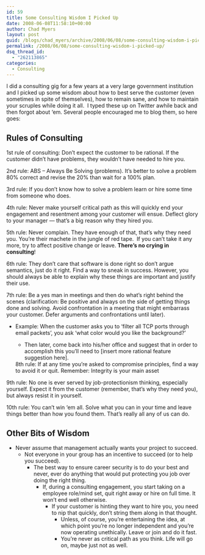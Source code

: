 ```yaml
---
id: 59
title: Some Consulting Wisdom I Picked Up
date: 2008-06-08T11:58:10+00:00
author: Chad Myers
layout: post
guid: /blogs/chad_myers/archive/2008/06/08/some-consulting-wisdom-i-picked-up.aspx
permalink: /2008/06/08/some-consulting-wisdom-i-picked-up/
dsq_thread_id:
  - "262113865"
categories:
  - Consulting
---
```

I did a consulting gig for a few years at a very large government institution and I picked up some wisdom about how to best serve the customer (even sometimes in spite of themselves), how to remain sane, and how to maintain your scruples while doing it all.&nbsp; I typed these up on Twitter awhile back and then forgot about &#8216;em. Several people encouraged me to blog them, so here goes:

## Rules of Consulting

1st rule of consulting: Don&#8217;t expect the customer to be rational. If the customer didn&#8217;t have problems, they wouldn&#8217;t have needed to hire you.

2nd rule: ABS &#8211; Always Be Solving (problems). It&#8217;s better to solve a problem 80% correct and revise the 20% than wait for a 100% plan.

3rd rule: If you don&#8217;t know how to solve a problem learn or hire some time from someone who does.

4th rule: Never make yourself critical path as this will quickly end your engagement and resentment among your customer will ensue. Deflect glory to your manager &#8212; that&#8217;s a big reason why they hired you.

5th rule: Never complain. They have enough of that, that&#8217;s why they need you. You&#8217;re their machete in the jungle of red tape.&nbsp; If you can&#8217;t take it any more, try to affect positive change or leave. **There&#8217;s no crying in consulting**!

6th rule: They don&#8217;t care that software is done right so don&#8217;t argue semantics, just do it right. Find a way to sneak in success. However, you should always be able to explain why these things are important and justify their use.

7th rule: Be a yes man in meetings and then do what&#8217;s right behind the scenes (clarification: Be positive and always on the side of getting things done and solving. Avoid confrontation in a meeting that might embarrass your customer. Defer arguments and confrontations until later).

  * Example: When the customer asks you to &#8216;filter all TCP ports through email packets&#8217;, you ask &#8216;what color would you like the background?&#8217; 
      * Then later, come back into his/her office and suggest that in order to accomplish this you&#8217;ll need to [insert more rational feature suggestion here].</ul> 
    8th rule: If at any time you&#8217;re asked to compromise principles, find a way to avoid it or quit. Remember: Integrity is your main asset
    
    9th rule: No one is ever served by job-protectionism thinking, especially yourself. Expect it from the customer (remember, that&#8217;s why they need you), but always resist it in yourself.
    
    10th rule: You can&#8217;t win &#8216;em all. Solve what you can in your time and leave things better than how you found them. That&#8217;s really all any of us can do.
    
    ## Other Bits of Wisdom
    
      * Never assume that management actually wants your project to succeed. 
          * Not everyone in your group has an incentive to succeed (or to help you succeed). 
              * The best way to ensure career security is to do your best and never, ever do anything that would put protecting you job over doing the right thing. 
                  * If, during a consulting engagement, you start taking on a employee role/mind set, quit right away or hire on full time. It won&#8217;t end well otherwise. 
                      * If your customer is hinting they want to hire you, you need to nip that quickly, don&#8217;t string them along in that thought. 
                          * Unless, of course, you&#8217;re entertaining the idea, at which point you&#8217;re no longer independent and you&#8217;re now operating unethically. Leave or join and do it fast.
                          * You&#8217;re never as critical path as you think. Life will go on, maybe just not as well.</ul>